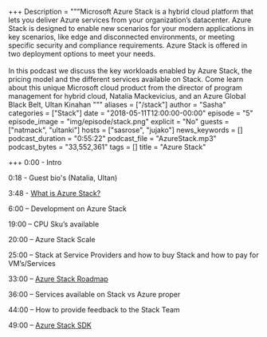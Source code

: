 ﻿+++
Description = """Microsoft Azure Stack is a hybrid cloud platform that lets you deliver Azure services from your organization’s datacenter. Azure Stack is designed to enable new scenarios for your modern applications in key scenarios, like edge and disconnected environments, or meeting specific security and compliance requirements. Azure Stack is offered in two deployment options to meet your needs.
</br>
</br>
In this podcast we discuss the key workloads enabled by Azure Stack, the pricing model and the different services available on Stack. Come learn about this unique Microsoft cloud product from the director of program management for hybrid cloud, Natalia Mackevicius, and an Azure Global Black Belt, Ultan Kinahan """
aliases = ["/stack"]
author = "Sasha"
categories = ["Stack"]
date = "2018-05-11T12:00:00-00:00"
episode = "5"
episode_image = "img/episode/stack.png"
explicit = "No"
guests = ["natmack", "ultanki"]
hosts = ["sasrose", "jujako"]
news_keywords = []
podcast_duration = "0:55:22"
podcast_file = "AzureStack.mp3"
podcast_bytes = "33,552,361"
tags = []
title = "Azure Stack"



+++
0:00 - Intro

0:18 - Guest bio's (Natalia, Ultan)

3:48 - <a target="_blank" href="https://docs.microsoft.com/en-us/azure/azure-stack/azure-stack-poc">What is Azure Stack?</a>

6:00 – Development on Azure Stack

19:00 – CPU Sku’s available

20:00 – Azure Stack Scale

25:00 – Stack at Service Providers and how to buy Stack and how to pay for VM’s/Services

33:00 – <a target="_blank" href="https://azure.microsoft.com/en-us/roadmap/?tag=azure-stack">Azure Stack Roadmap</a>

36:00 – Services available on Stack vs Azure proper

44:00 – How to provide feedback to the Stack Team

49:00 – <a target="_blank" href="https://docs.microsoft.com/en-us/azure/azure-stack/asdk/">Azure Stack SDK</a>
